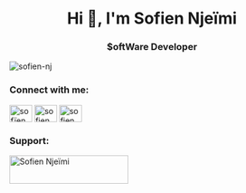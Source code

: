 <h1 align="center">Hi 👋, I'm Sofien Njeïmi</h1>
<h3 align="center">$oftWare Developer</h3>

<p align="left"> <img src="https://komarev.com/ghpvc/?username=sofien-nj&label=Profile%20views&color=0e75b6&style=flat" alt="sofien-nj" /> </p>

<h3 align="left">Connect with me:</h3>
<p align="left">
<a href="https://twitter.com/sofïen njeimi" target="blank"><img align="center" src="https://raw.githubusercontent.com/rahuldkjain/github-profile-readme-generator/master/src/images/icons/Social/twitter.svg" alt="sofïen njeimi" height="30" width="40" /></a>
<a href="https://linkedin.com/in/sofien njeïmi" target="blank"><img align="center" src="https://raw.githubusercontent.com/rahuldkjain/github-profile-readme-generator/master/src/images/icons/Social/linked-in-alt.svg" alt="sofien njeïmi" height="30" width="40" /></a>
<a href="https://www.youtube.com/c/sofien njeïmi" target="blank"><img align="center" src="https://raw.githubusercontent.com/rahuldkjain/github-profile-readme-generator/master/src/images/icons/Social/youtube.svg" alt="sofien njeïmi" height="30" width="40" /></a>
</p>

<h3 align="left">Support:</h3>
<p><a href="https://www.buymeacoffee.com/Sofien Njeïmi"> <img align="left" src="https://cdn.buymeacoffee.com/buttons/v2/default-yellow.png" height="50" width="210" alt="Sofien Njeïmi" /></a></p><br><br>
